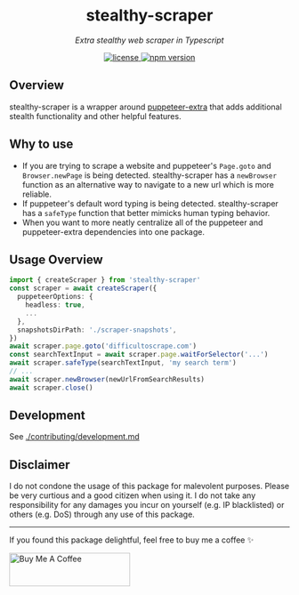 <h1 align="center">stealthy-scraper</h1>
<p align="center">
  <em>Extra stealthy web scraper in Typescript</em>
</p>

<p align="center">
  <a href="https://img.shields.io/badge/License-MIT-green.svg" target="_blank">
    <img src="https://img.shields.io/badge/License-MIT-green.svg" alt="license" />
  </a>
  <a href="https://badge.fury.io/js/stealthy-scraper.svg" target="_blank">
    <img src="https://badge.fury.io/js/{{npm-package-name}}.svg" alt="npm version" />
  </a>
</p>

## Overview

stealthy-scraper is a wrapper around [puppeteer-extra](https://github.com/berstend/puppeteer-extra) that adds additional stealth functionality and other helpful features.

## Why to use

* If you are trying to scrape a website and puppeteer's `Page.goto` and `Browser.newPage` is being detected. stealthy-scraper has a `newBrowser` function as an alternative way to navigate to a new url which is more reliable.
* If puppeteer's default word typing is being detected. stealthy-scraper has a `safeType` function that better mimicks human typing behavior.
* When you want to more neatly centralize all of the puppeteer and puppeteer-extra dependencies into one package.

## Usage Overview

```typescript
import { createScraper } from 'stealthy-scraper'
const scraper = await createScraper({
  puppeteerOptions: {
    headless: true,
    ...
  },
  snapshotsDirPath: './scraper-snapshots',
})
await scraper.page.goto('difficultoscrape.com')
const searchTextInput = await scraper.page.waitForSelector('...')
await scraper.safeType(searchTextInput, 'my search term')
// ...
await scraper.newBrowser(newUrlFromSearchResults)
await scraper.close()
```

## Development

See [./contributing/development.md](./contributing/development.md)

## Disclaimer

I do not condone the usage of this package for malevolent purposes. Please be very curtious and a good citizen when using it. I do not take any responsibility for any damages you incur on yourself (e.g. IP blacklisted) or others (e.g. DoS) through any use of this package.

---

If you found this package delightful, feel free to buy me a coffee ✨

<a href="https://www.buymeacoffee.com/samhuk" target="_blank"><img src="https://cdn.buymeacoffee.com/buttons/v2/default-yellow.png" alt="Buy Me A Coffee" style="height: 60px !important;width: 217px !important;" ></a>
